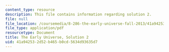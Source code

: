```yaml
---
content_type: resource
description: This file contains information regarding solution 2.
file: null
file_location: /coursemedia/8-286-the-early-universe-fall-2013/41a942532d52b465b0cd5634d93635d7_MIT8_286F13_q2sols.pdf
file_type: application/pdf
resourcetype: Document
title: The Early Universe, Solution 2
uid: 41a94253-2d52-b465-b0cd-5634d93635d7
---
```

